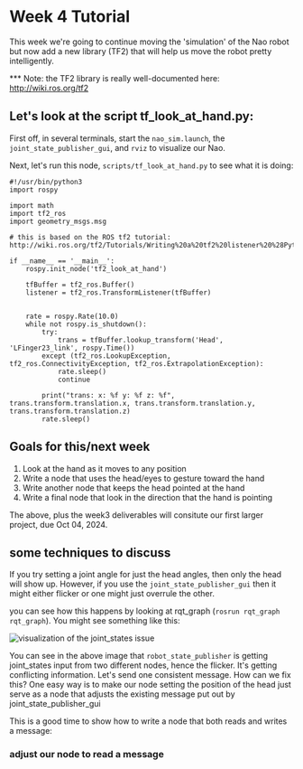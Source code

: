 # Week 4 Tutorial

This week we're going to continue moving the 'simulation' of the Nao robot but now add a new library (TF2) that will help us move the robot pretty intelligently.

*** Note: the TF2 library is really well-documented here: http://wiki.ros.org/tf2

## Let's look at the script tf_look_at_hand.py:

First off, in several terminals, start the `nao_sim.launch`, the `joint_state_publisher_gui`, and `rviz` to visualize our Nao.

Next, let's run this node, `scripts/tf_look_at_hand.py` to see what it is doing:

```
#!/usr/bin/python3
import rospy

import math
import tf2_ros
import geometry_msgs.msg

# this is based on the ROS tf2 tutorial: http://wiki.ros.org/tf2/Tutorials/Writing%20a%20tf2%20listener%20%28Python%29

if __name__ == '__main__':
    rospy.init_node('tf2_look_at_hand')

    tfBuffer = tf2_ros.Buffer()
    listener = tf2_ros.TransformListener(tfBuffer)


    rate = rospy.Rate(10.0)
    while not rospy.is_shutdown():
        try:
            trans = tfBuffer.lookup_transform('Head', 'LFinger23_link', rospy.Time())
        except (tf2_ros.LookupException, tf2_ros.ConnectivityException, tf2_ros.ExtrapolationException):
            rate.sleep()
            continue

        print("trans: x: %f y: %f z: %f", trans.transform.translation.x, trans.transform.translation.y, trans.transform.translation.z)
        rate.sleep()
```

## Goals for this/next week

1. Look at the hand as it moves to any position
2. Write a node that uses the head/eyes to gesture toward the hand
3. Write another node that keeps the head pointed at the hand
4. Write a final node that look in the direction that the hand is pointing

The above, plus the week3 deliverables will consitute our first larger project, due Oct 04, 2024.

## some techniques to discuss

If you try setting a joint angle for just the head angles, then only the head will show up. However, if you use the `joint_state_publisher_gui` then it might either flicker or one might just overrule the other.

you can see how this happens by looking at rqt_graph (`rosrun rqt_graph rqt_graph`). You might see something like this:

![visualization of the joint_states issue](https://github.com/davefeilseifer/hri_projects_2024/blob/main/week4/imgs/multiple_joint_state.png)

You can see in the above image that `robot_state_publisher` is getting joint_states input from two different nodes, hence the flicker. It's getting conflicting information. Let's send one consistent message. How can we fix this? One easy way is to make our node setting the position of the head just serve as a node that adjusts the existing message put out by joint_state_publisher_gui

This is a good time to show how to write a node that both reads and writes a message:

### adjust our node to read a message

